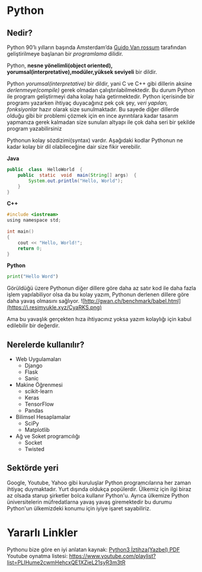 # Python

## Nedir?
Python 90’lı yılların başında Amsterdam’da [Guido Van rossum](https://tr.wikipedia.org/wiki/Guido_van_Rossum) tarafından geliştirilmeye başlanan bir *programlama* dilidir.

Python, **nesne yönelimli(object oriented), yorumsal(interpretative),modüler,yüksek seviyeli** bir dildir.

Python *yorumsal(interpretative)* bir dildir, yani C ve C++ gibi dillerin aksine *derlenmeye(compile)* gerek olmadan çalıştırılabilmektedir. Bu durum Python ile program geliştirmeyi daha kolay hala getirmektedir. Python içerisinde bir programı yazarken ihtiyaç duyacağınız pek çok şey, *veri yapıları, fonksiyonlar* hazır olarak size sunulmaktadır. Bu sayede diğer dillerde olduğu gibi bir problemi çözmek için en ince ayrıntılara kadar tasarım yapmanıza gerek kalmadan size sunuları altyapı ile çok daha seri bir şekilde program yazabilirsiniz


Pythonun kolay sözdizimi(syntax) vardır. Aşağıdaki kodlar Pythonun ne kadar kolay bir dil olabileceğine dair size fikir verebilir.

**Java**
```java
public  class  HelloWorld  {
    public  static  void  main(String[] args)  {
	    System.out.println("Hello, World");
	}
}
```
**C++**
```c
#include <iostream>
using namespace std;
    
int main() 
{
    cout << "Hello, World!";
    return 0;
}

```
**Python**
```python
print("Hello Word")
```
Görüldüğü üzere Pythonun diğer dillere göre daha az satır kod ile daha fazla işlem yapılabiliyor olsa da bu kolay yazım, Pythonun derlenen dillere göre daha yavaş olmasını sağlıyor.
![http://gwan.ch/benchmark/babel.html](https://i.resimyukle.xyz/CyaRKS.png)

Ama bu yavaşlık gerçekten hıza ihtiyacınız yoksa yazım kolaylığı için kabul edilebilir bir değerdir.

## Nerelerde kullanılır?
 - Web Uygulamaları
	 - Django
	 - Flask
	 - Sanic
- Makine Öğrenmesi
	- scikit-learn
	- Keras
	- TensorFlow
	- Pandas
- Bilimsel Hesaplamalar
	- SciPy
	- Matplotlib
- Ağ ve Soket programcılığı
	- Socket
	- Twisted
## Sektörde yeri
Google, Youtube, Yahoo gibi kuruluşlar Python programcılarına her zaman ihtiyaç duymaktadır. Yurt dışında oldukça popülerdir. Ülkemiz için ilgi biraz az olsada starup şirketler bolca kullanır Python'u. Ayrıca ülkemize Python üniversitelerin müfredatlarna yavaş yavaş giremektedir bu durumu Python'un ülkemizdeki konumu için iyiye işaret sayabiliriz.
# Yararlı Linkler
Pythonu bize göre en iyi anlatan kaynak: [Python3 İztihza(Yazbel) PDF](https://belgeler.yazbel.com/python-istihza.pdf)
Youtube oynatma listesi: https://www.youtube.com/playlist?list=PLIHume2cwmHehcxQE1XZieL21syR3m3tR


